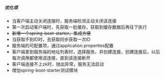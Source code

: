 ##### 优化项

- 当客户端主动关闭连接时，服务端检测主动关闭该连接
- 第一次启动客户端时，先获取一批缓存，获取到缓存数据后再往下执行
- ~~新增一个spring-boot-starter，集成方便~~
- 当获取不到ID时，去获取同步获取一次ID
- 服务端的可配置项，通过application.properties配置
- 客户端拿到服务端的地址列表时，选择服务，并创建连接，创建连接后，以后每次调用都使用该连接，直到该连接断开
- 客户端连接不上zk时，抛出异常，服务无法启动
- 增加spring-boot-starter测试模块
